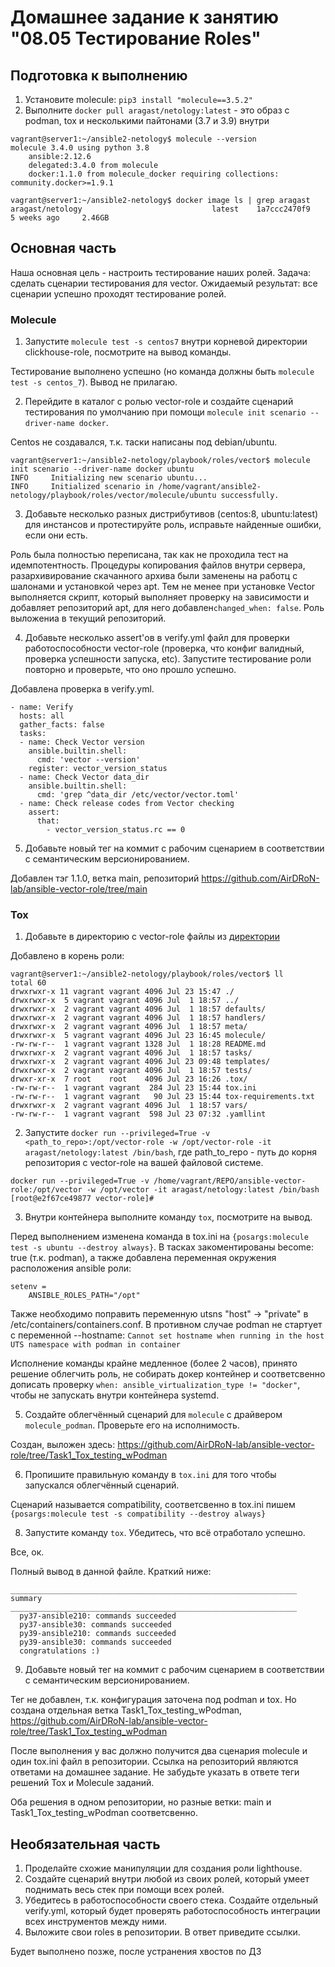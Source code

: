 # Домашнее задание к занятию "08.05 Тестирование Roles"

## Подготовка к выполнению
1. Установите molecule: `pip3 install "molecule==3.5.2"`
2. Выполните `docker pull aragast/netology:latest` -  это образ с podman, tox и несколькими пайтонами (3.7 и 3.9) внутри

```
vagrant@server1:~/ansible2-netology$ molecule --version
molecule 3.4.0 using python 3.8
    ansible:2.12.6
    delegated:3.4.0 from molecule
    docker:1.1.0 from molecule_docker requiring collections: community.docker>=1.9.1

vagrant@server1:~/ansible2-netology$ docker image ls | grep aragast
aragast/netology                             latest    1a7ccc2470f9   5 weeks ago     2.46GB
```

## Основная часть

Наша основная цель - настроить тестирование наших ролей. Задача: сделать сценарии тестирования для vector. Ожидаемый результат: все сценарии успешно проходят тестирование ролей.

### Molecule

1. Запустите  `molecule test -s centos7` внутри корневой директории clickhouse-role, посмотрите на вывод команды.

Тестирование выполнено успешно (но команда должны быть `molecule test -s centos_7`). Вывод не прилагаю.

2. Перейдите в каталог с ролью vector-role и создайте сценарий тестирования по умолчанию при помощи `molecule init scenario --driver-name docker`.

Centos не создавался, т.к. таски написаны под debian/ubuntu. 
```
vagrant@server1:~/ansible2-netology/playbook/roles/vector$ molecule init scenario --driver-name docker ubuntu
INFO     Initializing new scenario ubuntu...
INFO     Initialized scenario in /home/vagrant/ansible2-netology/playbook/roles/vector/molecule/ubuntu successfully.
```

3. Добавьте несколько разных дистрибутивов (centos:8, ubuntu:latest) для инстансов и протестируйте роль, исправьте найденные ошибки, если они есть.

Роль была полностью переписана, так как не проходила тест на идемпотентность. Процедуры копирования файлов внутри сервера, разархивирование скачанного архива были заменены на работц с шалонами и установкой через apt. Тем не менее при установке Vector выполняется скрипт, который выполняет проверку на зависимости и добавляет репозиторий apt, для него добавлен`changed_when: false`.
Роль выложениа в текущий репозиторий.

4. Добавьте несколько assert'ов в verify.yml файл для  проверки работоспособности vector-role (проверка, что конфиг валидный, проверка успешности запуска, etc). Запустите тестирование роли повторно и проверьте, что оно прошло успешно.

Добавлена проверка в verify.yml.

```
- name: Verify
  hosts: all
  gather_facts: false
  tasks:
  - name: Check Vector version
    ansible.builtin.shell: 
      cmd: 'vector --version'
    register: vector_version_status  
  - name: Check Vector data_dir
    ansible.builtin.shell: 
      cmd: 'grep ^data_dir /etc/vector/vector.toml'
  - name: Check release codes from Vector checking 
    assert:
      that: 
        - vector_version_status.rc == 0
```

5. Добавьте новый тег на коммит с рабочим сценарием в соответствии с семантическим версионированием.

Добавлен тэг 1.1.0, ветка main, репозиторий https://github.com/AirDRoN-lab/ansible-vector-role/tree/main

### Tox

1. Добавьте в директорию с vector-role файлы из [директории](./example)

Добавлено в корень роли:
```
vagrant@server1:~/ansible2-netology/playbook/roles/vector$ ll
total 60
drwxrwxr-x 11 vagrant vagrant 4096 Jul 23 15:47 ./
drwxrwxr-x  5 vagrant vagrant 4096 Jul  1 18:57 ../
drwxrwxr-x  2 vagrant vagrant 4096 Jul  1 18:57 defaults/
drwxrwxr-x  2 vagrant vagrant 4096 Jul  1 18:57 handlers/
drwxrwxr-x  2 vagrant vagrant 4096 Jul  1 18:57 meta/
drwxrwxr-x  5 vagrant vagrant 4096 Jul 23 16:45 molecule/
-rw-rw-r--  1 vagrant vagrant 1328 Jul  1 18:28 README.md
drwxrwxr-x  2 vagrant vagrant 4096 Jul  1 18:57 tasks/
drwxrwxr-x  2 vagrant vagrant 4096 Jul 23 09:48 templates/
drwxrwxr-x  2 vagrant vagrant 4096 Jul  1 18:57 tests/
drwxr-xr-x  7 root    root    4096 Jul 23 16:26 .tox/
-rw-rw-r--  1 vagrant vagrant  284 Jul 23 15:44 tox.ini
-rw-rw-r--  1 vagrant vagrant   90 Jul 23 15:44 tox-requirements.txt
drwxrwxr-x  2 vagrant vagrant 4096 Jul  1 18:57 vars/
-rw-rw-r--  1 vagrant vagrant  598 Jul 23 07:32 .yamllint
```

2. Запустите `docker run --privileged=True -v <path_to_repo>:/opt/vector-role -w /opt/vector-role -it aragast/netology:latest /bin/bash`, где path_to_repo - путь до корня репозитория с vector-role на вашей файловой системе.

```
docker run --privileged=True -v /home/vagrant/REPO/ansible-vector-role:/opt/vector -w /opt/vector -it aragast/netology:latest /bin/bash
[root@e2f67ce49877 vector-role]#
```

3. Внутри контейнера выполните команду `tox`, посмотрите на вывод.

Перед выполнением изменена команда в tox.ini на `{posargs:molecule test -s ubuntu --destroy always}`. В тасках закоментированы become: true (т.к. podman), а также добавлена переменная окружения расположения ansible роли:

```
setenv = 
    ANSIBLE_ROLES_PATH="/opt"
```

Также необходимо поправить переменную utsns "host" -> "private" в /etc/containers/containers.conf.
В противном случае podman не стартует с переменной --hostname: `Cannot set hostname when running in the host UTS namespace with podman in container`

Исполнение команды крайне медленное (более 2 часов), принято решение облегчить роль, не собирать докер контейнер и соответсвенно дописать проверку `when: ansible_virtualization_type != "docker"`, чтобы не запускать внутри контейнера systemd.

5. Создайте облегчённый сценарий для `molecule` с драйвером `molecule_podman`. Проверьте его на исполнимость.

Создан, выложен здесь: https://github.com/AirDRoN-lab/ansible-vector-role/tree/Task1_Tox_testing_wPodman

6. Пропишите правильную команду в `tox.ini` для того чтобы запускался облегчённый сценарий.

Сценарий называется compatibility, соответсвенно в tox.ini пишем `{posargs:molecule test -s compatibility --destroy always}`

8. Запустите команду `tox`. Убедитесь, что всё отработало успешно.

Все, ок. 

Полный вывод в данной файле.
Краткий ниже:

```
________________________________________________________________ summary ________________________________________________________________
  py37-ansible210: commands succeeded
  py37-ansible30: commands succeeded
  py39-ansible210: commands succeeded
  py39-ansible30: commands succeeded
  congratulations :)
```

9. Добавьте новый тег на коммит с рабочим сценарием в соответствии с семантическим версионированием.

Тег не добавлен, т.к. конфигурация заточена под podman и tox. Но создана отдельная ветка Task1_Tox_testing_wPodman, https://github.com/AirDRoN-lab/ansible-vector-role/tree/Task1_Tox_testing_wPodman 

После выполнения у вас должно получится два сценария molecule и один tox.ini файл в репозитории. Ссылка на репозиторий являются ответами на домашнее задание. Не забудьте указать в ответе теги решений Tox и Molecule заданий.

Оба решения в одном репозитории, но разные ветки: main и Task1_Tox_testing_wPodman соответсвенно. 

## Необязательная часть

1. Проделайте схожие манипуляции для создания роли lighthouse.
2. Создайте сценарий внутри любой из своих ролей, который умеет поднимать весь стек при помощи всех ролей.
3. Убедитесь в работоспособности своего стека. Создайте отдельный verify.yml, который будет проверять работоспособность интеграции всех инструментов между ними.
4. Выложите свои roles в репозитории. В ответ приведите ссылки.

Будет выполнено позже, после устранения хвостов по ДЗ
